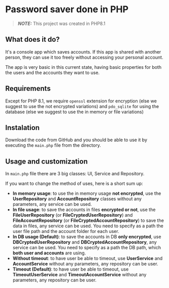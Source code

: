 # Password saver done in PHP

> **_NOTE:_** This project was created in PHP8.1

## What does it do?

It's a console app which saves accounts. If this app is shared with another person, they can use it too freely without accessing your personal account.

The app is very basic in this current state, having basic properties for both the users and the accounts they want to use.

## Requirements

Except for PHP 8.1, we require `openssl` extension for encryption (else we suggest to use the not encrypted variations) and `pdo_sqlite` for using the database (else we suggest to use the in memory or file variations)

## Instalation

Download the code from GitHub and you should be able to use it by executing the `main.php` file from the directory.

## Usage and customization

In `main.php` file there are 3 big classes: UI, Service and Repository.

If you want to change the method of uses, here is a short sum up:
- **In memory usage**: to use the in memory usage **not encrypted**, use the **UserRepository** and **AccountRepository** classes without any parameters, any service can be used.
- **In file usage**: to save the accounts in files **encrypted or not**, use the **FileUserRepository** (or **FileCryptedUserRepository**) and **FileAccountRepository** (or **FileCryptedAccountRepository**) to save the data in files, any service can be used. You need to specify as a path the user file path and the account folder for each user.
- **In DB usage (Default)**: to save the accounts in DB **only encrypted**, use **DBCryptedUserRepository** and **DBCryptedAccountRepository**, any service can be used. You need to specify as a path the DB path, which **both user and accounts** are using.
- **Without timeout**: to have user be able to timeout, use **UserService** and **AccountService** without any parameters, any repository can be user.
- **Timeout (Default)**: to have user be able to timeout, use **TimeoutUserService** and **TimeoutAccountService** without any parameters, any repository can be user.
